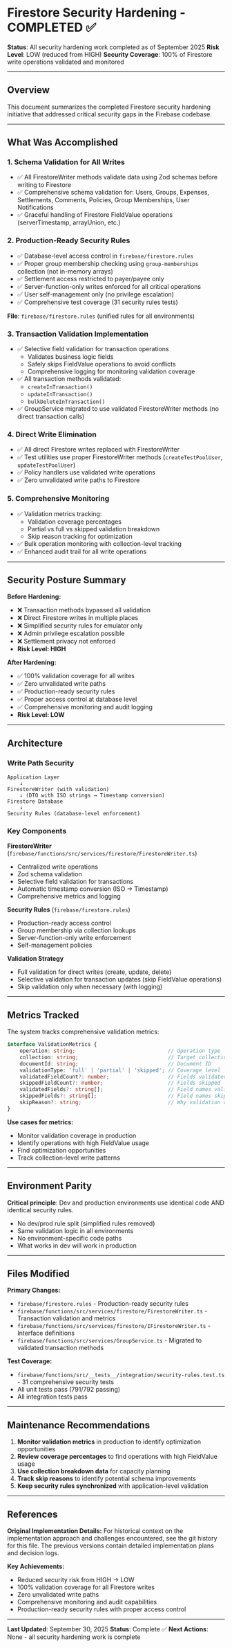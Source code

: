 # Firestore Security Hardening - COMPLETED ✅

**Status**: All security hardening work completed as of September 2025
**Risk Level**: LOW (reduced from HIGH)
**Security Coverage**: 100% of Firestore write operations validated and monitored

---

## Overview

This document summarizes the completed Firestore security hardening initiative that addressed critical security gaps in the Firebase codebase.

---

## What Was Accomplished

### 1. Schema Validation for All Writes
- ✅ All FirestoreWriter methods validate data using Zod schemas before writing to Firestore
- ✅ Comprehensive schema validation for: Users, Groups, Expenses, Settlements, Comments, Policies, Group Memberships, User Notifications
- ✅ Graceful handling of Firestore FieldValue operations (serverTimestamp, arrayUnion, etc.)

### 2. Production-Ready Security Rules
- ✅ Database-level access control in `firebase/firestore.rules`
- ✅ Proper group membership checking using `group-memberships` collection (not in-memory arrays)
- ✅ Settlement access restricted to payer/payee only
- ✅ Server-function-only writes enforced for all critical operations
- ✅ User self-management only (no privilege escalation)
- ✅ Comprehensive test coverage (31 security rules tests)

**File**: `firebase/firestore.rules` (unified rules for all environments)

### 3. Transaction Validation Implementation
- ✅ Selective field validation for transaction operations
  - Validates business logic fields
  - Safely skips FieldValue operations to avoid conflicts
  - Comprehensive logging for monitoring validation coverage
- ✅ All transaction methods validated:
  - `createInTransaction()`
  - `updateInTransaction()`
  - `bulkDeleteInTransaction()`
- ✅ GroupService migrated to use validated FirestoreWriter methods (no direct transaction calls)

### 4. Direct Write Elimination
- ✅ All direct Firestore writes replaced with FirestoreWriter
- ✅ Test utilities use proper FirestoreWriter methods (`createTestPoolUser`, `updateTestPoolUser`)
- ✅ Policy handlers use validated write operations
- ✅ Zero unvalidated write paths to Firestore

### 5. Comprehensive Monitoring
- ✅ Validation metrics tracking:
  - Validation coverage percentages
  - Partial vs full vs skipped validation breakdown
  - Skip reason tracking for optimization
- ✅ Bulk operation monitoring with collection-level tracking
- ✅ Enhanced audit trail for all write operations

---

## Security Posture Summary

**Before Hardening:**
- ❌ Transaction methods bypassed all validation
- ❌ Direct Firestore writes in multiple places
- ❌ Simplified security rules for emulator only
- ❌ Admin privilege escalation possible
- ❌ Settlement privacy not enforced
- **Risk Level: HIGH**

**After Hardening:**
- ✅ 100% validation coverage for all writes
- ✅ Zero unvalidated write paths
- ✅ Production-ready security rules
- ✅ Proper access control at database level
- ✅ Comprehensive monitoring and audit logging
- **Risk Level: LOW**

---

## Architecture

### Write Path Security
```
Application Layer
    ↓
FirestoreWriter (with validation)
    ↓ (DTO with ISO strings → Timestamp conversion)
Firestore Database
    ↓
Security Rules (database-level enforcement)
```

### Key Components

**FirestoreWriter** (`firebase/functions/src/services/firestore/FirestoreWriter.ts`)
- Centralized write operations
- Zod schema validation
- Selective field validation for transactions
- Automatic timestamp conversion (ISO → Timestamp)
- Comprehensive metrics and logging

**Security Rules** (`firebase/firestore.rules`)
- Production-ready access control
- Group membership via collection lookups
- Server-function-only write enforcement
- Self-management policies

**Validation Strategy**
- Full validation for direct writes (create, update, delete)
- Selective validation for transaction updates (skip FieldValue operations)
- Skip validation only when necessary (with logging)

---

## Metrics Tracked

The system tracks comprehensive validation metrics:

```typescript
interface ValidationMetrics {
    operation: string;                              // Operation type
    collection: string;                             // Target collection
    documentId: string;                             // Document ID
    validationType: 'full' | 'partial' | 'skipped'; // Coverage level
    validatedFieldCount?: number;                   // Fields validated
    skippedFieldCount?: number;                     // Fields skipped
    validatedFields?: string[];                     // Field names validated
    skippedFields?: string[];                       // Field names skipped
    skipReason?: string;                            // Why validation was skipped
}
```

**Use cases for metrics:**
- Monitor validation coverage in production
- Identify operations with high FieldValue usage
- Find optimization opportunities
- Track collection-level write patterns

---

## Environment Parity

**Critical principle**: Dev and production environments use identical code AND identical security rules.

- No dev/prod rule split (simplified rules removed)
- Same validation logic in all environments
- No environment-specific code paths
- What works in dev will work in production

---

## Files Modified

**Primary Changes:**
- `firebase/firestore.rules` - Production-ready security rules
- `firebase/functions/src/services/firestore/FirestoreWriter.ts` - Transaction validation and metrics
- `firebase/functions/src/services/firestore/IFirestoreWriter.ts` - Interface definitions
- `firebase/functions/src/services/GroupService.ts` - Migrated to validated transaction methods

**Test Coverage:**
- `firebase/functions/src/__tests__/integration/security-rules.test.ts` - 31 comprehensive security tests
- All unit tests pass (791/792 passing)
- All integration tests pass

---

## Maintenance Recommendations

1. **Monitor validation metrics** in production to identify optimization opportunities
2. **Review coverage percentages** to find operations with high FieldValue usage
3. **Use collection breakdown data** for capacity planning
4. **Track skip reasons** to identify potential schema improvements
5. **Keep security rules synchronized** with application-level validation

---

## References

**Original Implementation Details:**
For historical context on the implementation approach and challenges encountered, see the git history for this file. The previous versions contain detailed implementation plans and decision logs.

**Key Achievements:**
- Reduced security risk from HIGH → LOW
- 100% validation coverage for all Firestore writes
- Zero unvalidated write paths
- Comprehensive monitoring and audit capabilities
- Production-ready security rules with proper access control

---

**Last Updated**: September 30, 2025
**Status**: Complete ✅
**Next Actions**: None - all security hardening work is complete
